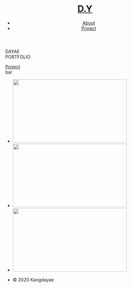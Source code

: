 <!DOCTYPE html>
<html lang="ko">
<head>
    <meta charset="utf-8" />
    <title>메인</title>
    <link href="https://fonts.googleapis.com/css2?family=Kanit:wght@200;300;500&display=swap" rel="stylesheet">
    <link href="https://fonts.googleapis.com/css2?family=Vidaloka&display=swap" rel="stylesheet">
    <link rel="stylesheet" href="../css/common.css" />
</head>
<body>
    <header>
        <div>
            <h1><a href="main.html">D.Y</a></h1>
            <ul>
                <li><a href="about.html">About</a></li>
                <li><a href="project.html">Project</a></li>
            </ul>
        </div>
    </header>
    <section>
        <article class="wrapped">
                <p>
                    DAYAE<br />PORTFOLIO
                </p>
        </article>
        <article class="project-area">
            <a href="project.html">Project</a>
            <div><span class="txt">bar</span></div>
            <ul>
                <li><img src="../images/uikit.png" width="360" height="200"/></li>
                <li><img src="../images/pj.jpg" width="360" height="200"/></li>
                <li><img src="../images/d1-main.jpg" width="360" height="200"/></li>
            </ul>
        </article>
    </section>
    <footer>
        <ul class="footer">
            <li>© 2020 Kangdayae</li>
        </ul>
    </footer>
</body>
</html>
